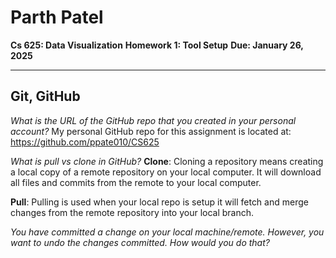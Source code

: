 # Parth Patel
**Cs 625: Data Visualization**
**Homework 1: Tool Setup**
**Due: January 26, 2025**

---


## Git, GitHub
<em> What is the URL of the GitHub repo that you created in your personal account? </em>
My personal GitHub repo for this assignment is located at: 
https://github.com/ppate010/CS625

<em> What is pull vs clone in GitHub? </em>
**Clone**: Cloning a repository means creating a local copy of a remote repository on your local computer. It will download all files and commits from the remote to your local computer.

**Pull**: Pulling is used when your local repo is setup it will fetch and merge changes from the remote repository into your local branch.

<em> You have committed a change on your local machine/remote. However, you want to undo the changes committed. How would you do that? </em>
